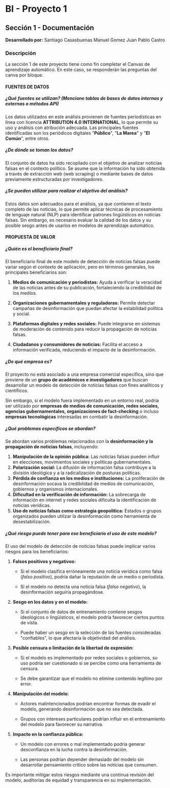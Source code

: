 # BI - Proyecto 1
## Sección 1 - Documentación
**Desarrollado por:**
Santiago Casasbuenas
Manuel Gomez
Juan Pablo Castro

### Descripción
La sección 1 de este proyecto tiene como fin completar el Canvas de aprendizaje automático. En este caso, se responderán las preguntas del canva por bloque.

#### FUENTES DE DATOS
##### ¿Qué fuentes se utilizan? (Mencione tablas de bases de datos internas y externas o métodos API)
Los datos utilizados en este análisis provienen de fuentes periodísticas en línea con licencia **ATTRIBUTION 4.0 INTERNATIONAL**, lo que permite su uso y análisis con atribución adecuada. Las principales fuentes identificadas son los periódicos digitales "**Público**", "**La Marea**" y "**El Común**", entre otros.

##### ¿De dónde se toman los datos?
El conjunto de datos ha sido recopilado con el objetivo de analizar noticias falsas en el contexto político. Se asume que la información ha sido obtenida a través de extracción web (web scraping) o mediante bases de datos previamente estructuradas por investigadores.

##### ¿Se pueden utilizar para realizar el objetivo del análisis?
Estos datos son adecuados para el análisis, ya que contienen el texto completo de las noticias, lo que permite aplicar técnicas de procesamiento de lenguaje natural (NLP) para identificar patrones lingüísticos en noticias falsas. Sin embargo, es necesario evaluar la calidad de los datos y su posible sesgo antes de usarlos en modelos de aprendizaje automático.

#### PROPUESTA DE VALOR
##### ¿Quién es el beneficiario final?
El beneficiario final de este modelo de detección de noticias falsas puede variar según el contexto de aplicación, pero en términos generales, los principales beneficiarios son:

1. **Medios de comunicación y periodistas:** Ayuda a verificar la veracidad de las noticias antes de su publicación, fortaleciendo la credibilidad de los medios.

2. **Organizaciones gubernamentales y reguladoras:** Permite detectar campañas de desinformación que puedan afectar la estabilidad política y social.

3. **Plataformas digitales y redes sociales:** Puede integrarse en sistemas de moderación de contenido para reducir la propagación de noticias falsas.

4. **Ciudadanos y consumidores de noticias:** Facilita el acceso a información verificada, reduciendo el impacto de la desinformación.

##### ¿De qué empresa es?
El proyecto no está asociado a una empresa comercial específica, sino que proviene de un **grupo de académicos e investigadores** que buscan desarrollar un modelo de detección de noticias falsas con fines analíticos y científicos.

Sin embargo, si el modelo fuera implementado en un entorno real, podría ser utilizado por **empresas de medios de comunicación, redes sociales, agencias gubernamentales, organizaciones de fact-checking** o incluso **empresas tecnológicas** interesadas en combatir la desinformación.

##### ¿Qué problemas específicos se abordan?
Se abordan varios problemas relacionados con la **desinformación y la propagación de noticias falsas**, incluyendo:

1. **Manipulación de la opinión pública:** Las noticias falsas pueden influir en elecciones, movimientos sociales y políticas gubernamentales.
2. **Polarización social:** La difusión de información falsa contribuye a la división ideológica y a la radicalización de posturas políticas.
3. **Pérdida de confianza en los medios e instituciones:** La proliferación de desinformación socava la credibilidad de medios de comunicación, gobiernos y organismos internacionales.
4. **Dificultad en la verificación de información:** La sobrecarga de información en internet y redes sociales dificulta la identificación de noticias verídicas.
5. **Uso de noticias falsas como estrategia geopolítica:** Estados o grupos organizados pueden utilizar la desinformación como herramienta de desestabilización.

##### ¿Qué riesgo puede tener para ese beneficiario el uso de este modelo?
El uso del modelo de detección de noticias falsas puede implicar varios riesgos para los beneficiarios:

1. **Falsos positivos y negativos:**

    - Si el modelo clasifica erróneamente una noticia verídica como falsa (*falso positivo*), podría dañar la reputación de un medio o periodista.

    - Si el modelo no detecta una noticia falsa (*falso negativo*), la desinformación seguiría propagándose.

2. **Sesgo en los datos y en el modelo:**

    - Si el conjunto de datos de entrenamiento contiene sesgos ideológicos o lingüísticos, el modelo podría favorecer ciertos puntos de vista.
    
    - Puede haber un sesgo en la selección de las fuentes consideradas "confiables", lo que afectaría la objetividad del análisis.

3. **Posible censura o limitación de la libertad de expresión:**

    - Si el modelo es implementado por redes sociales o gobiernos, su uso podría ser cuestionado si se percibe como una herramienta de censura.
    
    - Se debe garantizar que el modelo no elimine contenido legítimo por error.

4. **Manipulación del modelo:**

    - Actores malintencionados podrían encontrar formas de evadir el modelo, generando desinformación que no sea detectada.

    - Grupos con intereses particulares podrían influir en el entrenamiento del modelo para favorecer su narrativa.

5. **Impacto en la confianza pública:**

    - Un modelo con errores o mal implementado podría generar desconfianza en la lucha contra la desinformación.

    - Las personas podrían depender demasiado del modelo sin desarrollar pensamiento crítico sobre las noticias que consumen.
    
Es importante mitigar estos riesgos mediante una continua revisión del modelo, auditorías de equidad y transparencia en su implementación.